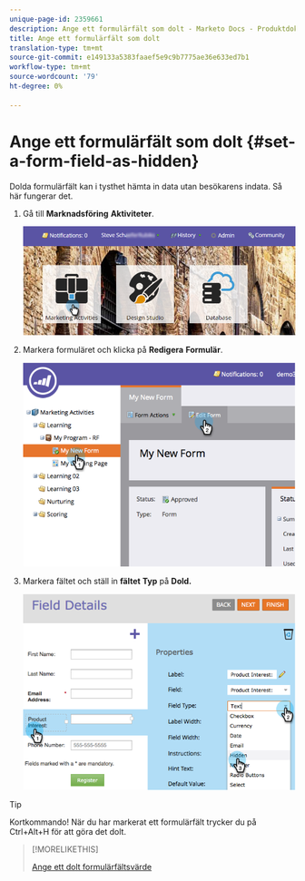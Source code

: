 ```yaml
---
unique-page-id: 2359661
description: Ange ett formulärfält som dolt - Marketo Docs - Produktdokumentation
title: Ange ett formulärfält som dolt
translation-type: tm+mt
source-git-commit: e149133a5383faaef5e9c9b7775ae36e633ed7b1
workflow-type: tm+mt
source-wordcount: '79'
ht-degree: 0%

---
```



# Ange ett formulärfält som dolt {#set-a-form-field-as-hidden}

Dolda formulärfält kan i tysthet hämta in data utan besökarens indata. Så här fungerar det.

1. Gå till **Marknadsföring** **Aktiviteter**.

   ![](assets/login-marketing-activities-3.png)

1. Markera formuläret och klicka på **Redigera** **Formulär**.

   ![](assets/image2014-9-15-12-3a58-3a47.png)

1. Markera fältet och ställ in **fältet** **Typ** på **Dold.**

   ![](assets/image2014-9-15-12-3a58-3a56.png)

>[!TIP]
>
>Kortkommando! När du har markerat ett formulärfält trycker du på Ctrl+Alt+H för att göra det dolt.

>[!MORELIKETHIS]
>
>[Ange ett dolt formulärfältsvärde](set-a-hidden-form-field-value.md)

